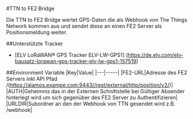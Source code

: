 #TTN to FE2 Bridge

Die TTN to FE2 Bridge wertet GPS-Daten die als Webhook von The Things Network kommen aus und sendet diese an einen FE2 Server als Positionsmeldung weiter.

##Unterstützte Tracker
- [ELV LoRaWAN® GPS Tracker ELV-LW-GPS1] (https://de.elv.com/elv-bausatz-lorawan-gps-tracker-elv-lw-gps1-157519)

##Environment Variable
|Key|Value|
|---|-----|
|FE2-URL|Adresse des FE2 Servers inkl API Pfad /(https://alamos.exampe.com:9443//rest/external/http/position/v2/)|
|AUTH|Geheimnis das in der Externen Schnittstelle bei Gültiger Absender hinterlegt wird um sich gegenüber des FE2 Server zu Authentifizieren|
|URLDIR|Subordner an den der Webhook von TTN gesendet wird z.B. /webhook|
